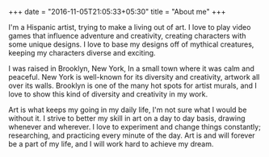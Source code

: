 +++
date = "2016-11-05T21:05:33+05:30"
title = "About me"
+++

 I'm a Hispanic artist, trying to make a living out of art. I love to play video games that influence adventure and creativity, creating characters with some unique designs. I love to base my designs off of mythical creatures, keeping my characters diverse and exciting. 

I was raised in Brooklyn, New York, In a small town where it was calm and peaceful. New York is well-known for its diversity and creativity, artwork all over its walls. Brooklyn is one of the many hot spots for artist murals, and I love to show this kind of diversity and creativity in my work.

Art is what keeps my going in my daily life, I'm not sure what I would be without it. I strive to better my skill in art on a day to day basis, drawing whenever and wherever. I love to experiment and change things constantly; researching, and practicing every minute of the day. Art is and will forever be a part of my life, and I will work hard to achieve my dream.
